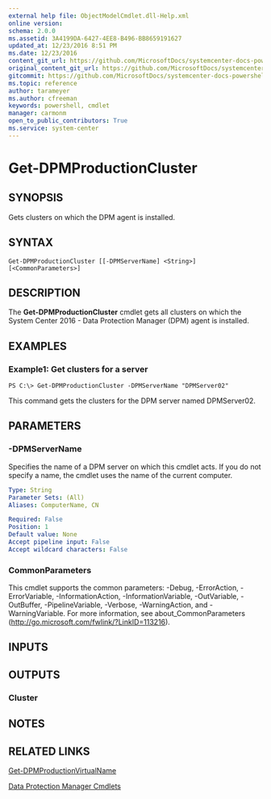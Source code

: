 ```yaml
---
external help file: ObjectModelCmdlet.dll-Help.xml
online version: 
schema: 2.0.0
ms.assetid: 3A4199DA-6427-4EE8-B496-BB8659191627
updated_at: 12/23/2016 8:51 PM
ms.date: 12/23/2016
content_git_url: https://github.com/MicrosoftDocs/systemcenter-docs-powershell/blob/live/systemcenter-cmdlets/SystemCenter2016/DataProtectionManager/vlatest/Get-DPMProductionCluster.md
original_content_git_url: https://github.com/MicrosoftDocs/systemcenter-docs-powershell/blob/live/systemcenter-cmdlets/SystemCenter2016/DataProtectionManager/vlatest/Get-DPMProductionCluster.md
gitcommit: https://github.com/MicrosoftDocs/systemcenter-docs-powershell/blob/66515d87034fb4944dd2b7035563d20b1b00d010/systemcenter-cmdlets/SystemCenter2016/DataProtectionManager/vlatest/Get-DPMProductionCluster.md
ms.topic: reference
author: tarameyer
ms.author: cfreeman
keywords: powershell, cmdlet
manager: carmonm
open_to_public_contributors: True
ms.service: system-center
---
```


# Get-DPMProductionCluster

## SYNOPSIS
Gets clusters on which the DPM agent is installed.

## SYNTAX

```
Get-DPMProductionCluster [[-DPMServerName] <String>] [<CommonParameters>]
```

## DESCRIPTION
The **Get-DPMProductionCluster** cmdlet gets all clusters on which the System Center 2016 - Data Protection Manager (DPM) agent is installed.

## EXAMPLES

### Example1: Get clusters for a server
```
PS C:\> Get-DPMProductionCluster -DPMServerName "DPMServer02"
```

This command gets the clusters for the DPM server named DPMServer02.

## PARAMETERS

### -DPMServerName
Specifies the name of a DPM server on which this cmdlet acts.
If you do not specify a name, the cmdlet uses the name of the current computer.

```yaml
Type: String
Parameter Sets: (All)
Aliases: ComputerName, CN

Required: False
Position: 1
Default value: None
Accept pipeline input: False
Accept wildcard characters: False
```

### CommonParameters
This cmdlet supports the common parameters: -Debug, -ErrorAction, -ErrorVariable, -InformationAction, -InformationVariable, -OutVariable, -OutBuffer, -PipelineVariable, -Verbose, -WarningAction, and -WarningVariable. For more information, see about_CommonParameters (http://go.microsoft.com/fwlink/?LinkID=113216).

## INPUTS

## OUTPUTS

### Cluster

## NOTES

## RELATED LINKS

[Get-DPMProductionVirtualName](xref:SystemCenter2016/DataProtectionManager/vlatest/Get-DPMProductionVirtualName.md)

[Data Protection Manager Cmdlets](xref:SystemCenter2016/DataProtectionManager/vlatest/DataProtectionManager.md)
